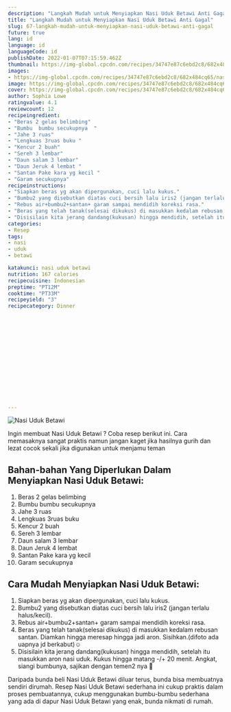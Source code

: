 ```yaml
---
description: "Langkah Mudah untuk Menyiapkan Nasi Uduk Betawi Anti Gagal"
title: "Langkah Mudah untuk Menyiapkan Nasi Uduk Betawi Anti Gagal"
slug: 67-langkah-mudah-untuk-menyiapkan-nasi-uduk-betawi-anti-gagal
future: true
lang: id
language: id
languageCode: id
publishDate: 2022-01-07T07:15:59.462Z 
thumbnail: https://img-global.cpcdn.com/recipes/34747e87c6ebd2c8/682x484cq65/nasi-uduk-betawi-foto-resep-utama.png
images:
- https://img-global.cpcdn.com/recipes/34747e87c6ebd2c8/682x484cq65/nasi-uduk-betawi-foto-resep-utama.png
image: https://img-global.cpcdn.com/recipes/34747e87c6ebd2c8/682x484cq65/nasi-uduk-betawi-foto-resep-utama.png
cover: https://img-global.cpcdn.com/recipes/34747e87c6ebd2c8/682x484cq65/nasi-uduk-betawi-foto-resep-utama.png
author: Sophia Lowe
ratingvalue: 4.1
reviewcount: 12
recipeingredient:
- "Beras 2 gelas belimbing"
- "Bumbu  bumbu secukupnya  "
- "Jahe 3 ruas"
- "Lengkuas 3ruas buku "
- "Kencur 2 buah"
- "Sereh 3 lembar"
- "Daun salam 3 lembar"
- "Daun Jeruk 4 lembat "
- "Santan Pake kara yg kecil "
- "Garam secukupnya"
recipeinstructions:
- "Siapkan beras yg akan dipergunakan, cuci lalu kukus."
- "Bumbu2 yang disebutkan diatas cuci bersih lalu iris2 (jangan terlalu halus/kecil)."
- "Rebus air+bumbu2+santan+ garam sampai mendidih koreksi rasa."
- "Beras yang telah tanak(selesai dikukus) di masukkan kedalam rebusan santan. Diamkan hingga meresap hingga jadi aron. Sisihkan.(difoto ada uapnya jd berkabut)☺"
- "Disisilain kita jerang dandang(kukusan) hingga mendidih, setelah itu masukkan aron nasi uduk. Kukus hingga matang -/+ 20 menit. Angkat, siangi bumbunya, sajikan dengan temen2 nya 🤤"
categories:
- Resep
tags:
- nasi
- uduk
- betawi

katakunci: nasi uduk betawi 
nutrition: 167 calories
recipecuisine: Indonesian
preptime: "PT12M"
cooktime: "PT33M"
recipeyield: "3"
recipecategory: Dinner


     
    
    
    
    
    
    
    
    
    
    
      
    
---
```



![Nasi Uduk Betawi](https://img-global.cpcdn.com/recipes/34747e87c6ebd2c8/682x484cq65/nasi-uduk-betawi-foto-resep-utama.png)

Ingin membuat Nasi Uduk Betawi ? Coba resep berikut ini. Cara memasaknya sangat praktis namun jangan kaget jika hasilnya gurih dan lezat cocok sekali jika digunakan untuk menjamu teman

<!--inarticleads1-->

## Bahan-bahan Yang Diperlukan Dalam Menyiapkan Nasi Uduk Betawi:

1. Beras 2 gelas belimbing
1. Bumbu  bumbu secukupnya  
1. Jahe 3 ruas
1. Lengkuas 3ruas buku 
1. Kencur 2 buah
1. Sereh 3 lembar
1. Daun salam 3 lembar
1. Daun Jeruk 4 lembat 
1. Santan Pake kara yg kecil 
1. Garam secukupnya



<!--inarticleads2-->

## Cara Mudah Menyiapkan Nasi Uduk Betawi:

1. Siapkan beras yg akan dipergunakan, cuci lalu kukus.
1. Bumbu2 yang disebutkan diatas cuci bersih lalu iris2 (jangan terlalu halus/kecil).
1. Rebus air+bumbu2+santan+ garam sampai mendidih koreksi rasa.
1. Beras yang telah tanak(selesai dikukus) di masukkan kedalam rebusan santan. Diamkan hingga meresap hingga jadi aron. Sisihkan.(difoto ada uapnya jd berkabut)☺
1. Disisilain kita jerang dandang(kukusan) hingga mendidih, setelah itu masukkan aron nasi uduk. Kukus hingga matang -/+ 20 menit. Angkat, siangi bumbunya, sajikan dengan temen2 nya 🤤




Daripada bunda beli  Nasi Uduk Betawi  diluar terus, bunda  bisa membuatnya sendiri dirumah. Resep  Nasi Uduk Betawi  sederhana ini cukup praktis dalam proses pembuatannya, cukup menggunakan bumbu-bumbu sederhana yang ada di dapur  Nasi Uduk Betawi  yang enak, bunda nikmati di rumah.
